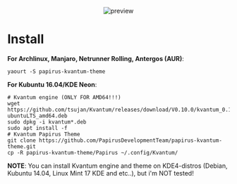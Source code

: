 <p align="center">
  <img src="https://github.com/PapirusDevelopmentTeam/papirus-kvantum-theme/raw/master/preview.png" alt="preview"/>
</p>

# Install
**For Archlinux, Manjaro, Netrunner Rolling, Antergos (AUR)**:
```
yaourt -S papirus-kvantum-theme
```
**For Kubuntu 16.04/KDE Neon**:
```
# Kvantum engine (ONLY FOR AMD64!!!)
wget https://github.com/tsujan/Kvantum/releases/download/V0.10.0/kvantum_0.10.0-ubuntuLTS_amd64.deb
sudo dpkg -i kvantum*.deb
sudo apt install -f
# Kvantum Papirus Theme
git clone https://github.com/PapirusDevelopmentTeam/papirus-kvantum-theme.git
cp -R papirus-kvantum-theme/Papirus ~/.config/Kvantum/
```
**NOTE**: You can install Kvantum engine and theme on KDE4-distros (Debian, Kubuntu 14.04, Linux Mint 17 KDE and etc..), but i'm NOT tested!
